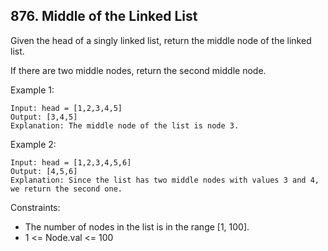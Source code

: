 ## 876. Middle of the Linked List

Given the head of a singly linked list, return the middle node of the linked list.

If there are two middle nodes, return the second middle node.

Example 1:

    Input: head = [1,2,3,4,5]
    Output: [3,4,5]
    Explanation: The middle node of the list is node 3.

Example 2:

    Input: head = [1,2,3,4,5,6]
    Output: [4,5,6]
    Explanation: Since the list has two middle nodes with values 3 and 4, we return the second one.
 

Constraints:

- The number of nodes in the list is in the range [1, 100].
- 1 <= Node.val <= 100